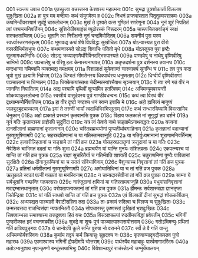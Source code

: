 001  सञ्जय उवाच
001a एतच्छ्रुत्वा वचस्तस्य केशवस्य महात्मनः
001c सुभद्रा पुत्रशोकार्ता विललाप सुदुःखिता
002a हा पुत्र मम मन्दायाः कथं संयुगमेत्य ह
002c निधनं प्राप्तवांस्तात पितृतुल्यपराक्रमः
003a कथमिन्दीवरश्यामं सुदंष्ट्रं चारुलोचनम्
003c मुखं ते दृश्यते वत्स गुण्ठितं रणरेणुना
004a नूनं शूरं निपतितं त्वां पश्यन्त्यनिवर्तिनम्
004c सुशिरोग्रीवबाह्वंसं व्यूढोरस्कं निरूदरम्
005a चारूपचितसर्वाङ्गं स्वक्षं शस्त्रक्षताचितम्
005c भूतानि त्वा निरीक्षन्ते नूनं चन्द्रमिवोदितम्
006a शयनीयं पुरा यस्य स्पर्ध्यास्तरणसंवृतम्
006c भूमावद्य कथं शेषे विप्रविद्धः सुखोचितः
007a योऽन्वास्यत पुरा वीरो वरस्त्रीभिर्महाभुजः
007c कथमन्वास्यते सोऽद्य शिवाभिः पतितो मृधे
008a योऽस्तूयत पुरा हृष्टैः सूतमागधबन्दिभिः
008c सोऽद्य क्रव्याद्गणैर्घोरैर्विनदद्भिरुपास्यते
009a पाण्डवेषु च नाथेषु वृष्णिवीरेषु चाभिभो
009c पाञ्चालेषु च वीरेषु हतः केनास्यनाथवत्
010a अतृप्तदर्शना पुत्र दर्शनस्य तवानघ
010c मन्दभाग्या गमिष्यामि व्यक्तमद्य यमक्षयम्
011a विशालाक्षं सुकेशान्तं चारुवाक्यं सुगन्धि च
011c तव पुत्र कदा भूयो मुखं द्रक्ष्यामि निर्व्रणम्
012a धिग्बलं भीमसेनस्य धिक्पार्थस्य धनुष्मताम्
012c धिग्वीर्यं वृष्णिवीराणां पाञ्चालानां च धिग्बलम्
013a धिक्केकयांस्तथा चेदीन्मत्स्यांश्चैवाथ सृञ्जयान्
013c ये त्वा रणे गतं वीरं न जानन्ति निपातितम्
014a अद्य पश्यामि पृथिवीं शून्यामिव हतत्विषम्
014c अभिमन्युमपश्यन्ती शोकव्याकुललोचना
015a स्वस्रीयं वासुदेवस्य पुत्रं गाण्डीवधन्वनः
015c कथं त्वा विरथं वीरं द्रक्ष्याम्यन्यैर्निपातितम्
016a हा वीर दृष्टो नष्टश्च धनं स्वप्न इवासि मे
016c अहो ह्यनित्यं मानुष्यं जलबुद्बुदचञ्चलम्
017a इमां ते तरुणीं भार्यां त्वदाधिभिरभिप्लुताम्
017c कथं सन्धारयिष्यामि विवत्सामिव धेनुकाम्
018a अहो ह्यकाले प्रस्थानं कृतवानसि पुत्रक
018c विहाय फलकाले मां सुगृद्धां तव दर्शने
019a नूनं गतिः कृतान्तस्य प्राज्ञैरपि सुदुर्विदा
019c यत्र त्वं केशवे नाथे सङ्ग्रामेऽनाथवद्धतः
020a यज्वनां दानशीलानां ब्राह्मणानां कृतात्मनाम्
020c चरितब्रह्मचर्याणां पुण्यतीर्थावगाहिनाम्
021a कृतज्ञानां वदान्यानां गुरुशुश्रूषिणामपि
021c सहस्रदक्षिणानां च या गतिस्तामवाप्नुहि
022a या गतिर्युध्यमानानां शूराणामनिवर्तिनाम्
022c हत्वारीन्निहतानां च सङ्ग्रामे तां गतिं व्रज
023a गोसहस्रप्रदातॄणां क्रतुदानां च या गतिः
023c नैवेशिकं चाभिमतं ददतां या गतिः शुभा
024a ब्रह्मचर्येण यां यान्ति मुनयः संशितव्रताः
024c एकपत्न्यश्च यां यान्ति तां गतिं व्रज पुत्रक
025a राज्ञां सुचरितैर्या च गतिर्भवति शाश्वती
025c चतुराश्रमिणां पुण्यैः पावितानां सुरक्षितैः
026a दीनानुकम्पिनां या च सततं संविभागिनाम्
026c पैशुन्याच्च निवृत्तानां तां गतिं व्रज पुत्रक
027a व्रतिनां धर्मशीलानां गुरुशुश्रूषिणामपि
027c अमोघातिथिनां या च तां गतिं व्रज पुत्रक
028a ऋतुकाले स्वकां पत्नीं गच्छतां या मनस्विनाम्
028c न चान्यदारसेवीनां तां गतिं व्रज पुत्रक
029a साम्ना ये सर्वभूतानि गच्छन्ति गतमत्सराः
029c नारुंतुदानां क्षमिणां या गतिस्तामवाप्नुहि
030a मधुमांसनिवृत्तानां मदाद्दम्भात्तथानृतात्
030c परोपतापत्यक्तानां तां गतिं व्रज पुत्रक
031a ह्रीमन्तः सर्वशास्त्रज्ञा ज्ञानतृप्ता जितेन्द्रियाः
031c यां गतिं साधवो यान्ति तां गतिं व्रज पुत्रक
032a एवं विलपतीं दीनां सुभद्रां शोककर्शिताम्
032c अभ्यपद्यत पाञ्चाली वैराटीसहिता तदा
033a ताः प्रकामं रुदित्वा च विलप्य च सुदुःखिताः
033c उन्मत्तवत्तदा राजन्विसंज्ञा न्यपतन्क्षितौ
034a सोपचारस्तु कृष्णस्तां दुःखितां भृशदुःखितः
034c सिक्त्वाम्भसा समाश्वास्य तत्तदुक्त्वा हितं वचः
035a विसञ्ज्ञकल्पां रुदतीमपविद्धां प्रवेपतीम्
035c भगिनीं पुण्डरीकाक्ष इदं वचनमब्रवीत्
036a सुभद्रे मा शुचः पुत्रं पाञ्चाल्याश्वासयोत्तराम्
036c गतोऽभिमन्युः प्रथितां गतिं क्षत्रियपुङ्गवः
037a ये चान्येऽपि कुले सन्ति पुरुषा नो वरानने
037c सर्वे ते वै गतिं यान्तु अभिमन्योर्यशस्विनः
038a कुर्याम तद्वयं कर्म क्रियासुः सुहृदश्च नः
038c कृतवान्यादृगद्यैकस्तव पुत्रो महारथः
039a एवमाश्वास्य भगिनीं द्रौपदीमपि चोत्तराम्
039c पार्थस्यैव महाबाहुः पार्श्वमागादरिंदमः
040a ततोऽभ्यनुज्ञाय नृपान्कृष्णो बन्धूंस्तथाभिभूः
040c विवेशान्तःपुरं राजंस्तेऽन्ये जग्मुर्यथालयम्

